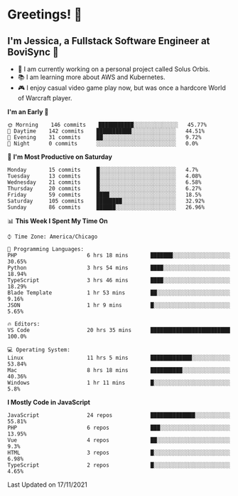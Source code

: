 # Greetings! 🧠

## I'm Jessica, a Fullstack Software Engineer at BoviSync 🐄

- 🌟 I am currently working on a personal project called Solus Orbis.
- 📚 I am learning more about AWS and Kubernetes.
- 🎮 I enjoy casual video game play now, but was once a hardcore World of Warcraft player.

<!--START_SECTION:waka-->
**I'm an Early 🐤** 

```text
🌞 Morning    146 commits    ███████████░░░░░░░░░░░░░░   45.77% 
🌆 Daytime    142 commits    ███████████░░░░░░░░░░░░░░   44.51% 
🌃 Evening    31 commits     ██░░░░░░░░░░░░░░░░░░░░░░░   9.72% 
🌙 Night      0 commits      ░░░░░░░░░░░░░░░░░░░░░░░░░   0.0%

```
📅 **I'm Most Productive on Saturday** 

```text
Monday       15 commits     █░░░░░░░░░░░░░░░░░░░░░░░░   4.7% 
Tuesday      13 commits     █░░░░░░░░░░░░░░░░░░░░░░░░   4.08% 
Wednesday    21 commits     █░░░░░░░░░░░░░░░░░░░░░░░░   6.58% 
Thursday     20 commits     █░░░░░░░░░░░░░░░░░░░░░░░░   6.27% 
Friday       59 commits     ████░░░░░░░░░░░░░░░░░░░░░   18.5% 
Saturday     105 commits    ████████░░░░░░░░░░░░░░░░░   32.92% 
Sunday       86 commits     ██████░░░░░░░░░░░░░░░░░░░   26.96%

```


📊 **This Week I Spent My Time On** 

```text
⌚︎ Time Zone: America/Chicago

💬 Programming Languages: 
PHP                      6 hrs 18 mins       ███████░░░░░░░░░░░░░░░░░░   30.65% 
Python                   3 hrs 54 mins       ████░░░░░░░░░░░░░░░░░░░░░   18.94% 
TypeScript               3 hrs 46 mins       ████░░░░░░░░░░░░░░░░░░░░░   18.29% 
Blade Template           1 hr 53 mins        ██░░░░░░░░░░░░░░░░░░░░░░░   9.16% 
JSON                     1 hr 9 mins         █░░░░░░░░░░░░░░░░░░░░░░░░   5.65%

🔥 Editors: 
VS Code                  20 hrs 35 mins      █████████████████████████   100.0%

💻 Operating System: 
Linux                    11 hrs 5 mins       █████████████░░░░░░░░░░░░   53.84% 
Mac                      8 hrs 18 mins       ██████████░░░░░░░░░░░░░░░   40.36% 
Windows                  1 hr 11 mins        █░░░░░░░░░░░░░░░░░░░░░░░░   5.8%

```

**I Mostly Code in JavaScript** 

```text
JavaScript               24 repos            ██████████████░░░░░░░░░░░   55.81% 
PHP                      6 repos             ███░░░░░░░░░░░░░░░░░░░░░░   13.95% 
Vue                      4 repos             ██░░░░░░░░░░░░░░░░░░░░░░░   9.3% 
HTML                     3 repos             █░░░░░░░░░░░░░░░░░░░░░░░░   6.98% 
TypeScript               2 repos             █░░░░░░░░░░░░░░░░░░░░░░░░   4.65%

```



 Last Updated on 17/11/2021
<!--END_SECTION:waka-->

<!--
**jessikuh/jessikuh** is a ✨ _special_ ✨ repository because its `README.md` (this file) appears on your GitHub profile.

Here are some ideas to get you started:

- 🔭 I’m currently working on ...
- 🌱 I’m currently learning ...
- 👯 I’m looking to collaborate on ...
- 🤔 I’m looking for help with ...
- 💬 Ask me about ...
- 📫 How to reach me: ...
- 😄 Pronouns: ...
- ⚡ Fun fact: ...
-->
